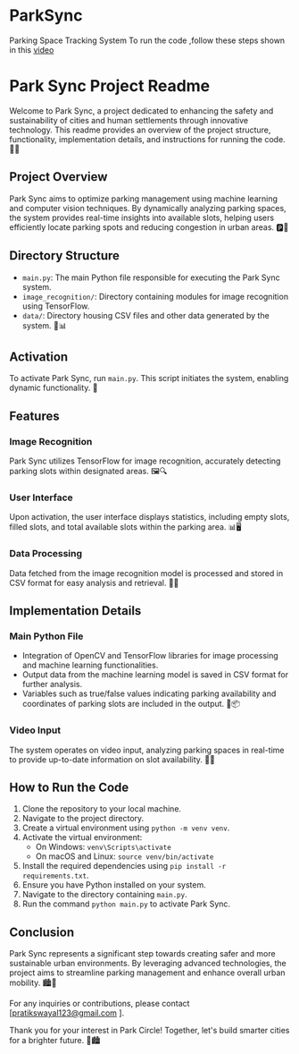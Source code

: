 # ParkSync
Parking Space Tracking System
To run the code ,follow these steps shown in this [video](https://drive.google.com/file/d/122DfmbTjWcHhRG5kbrE9EBouDMdxdSsK/view?usp=sharing)

# Park Sync Project Readme

Welcome to Park Sync, a project dedicated to enhancing the safety and sustainability of cities and human settlements through innovative technology. This readme provides an overview of the project structure, functionality, implementation details, and instructions for running the code. 🌆🌱

## Project Overview

Park Sync aims to optimize parking management using machine learning and computer vision techniques. By dynamically analyzing parking spaces, the system provides real-time insights into available slots, helping users efficiently locate parking spots and reducing congestion in urban areas. 🅿️🚗

## Directory Structure

- `main.py`: The main Python file responsible for executing the Park Sync system.
- `image_recognition/`: Directory containing modules for image recognition using TensorFlow.
- `data/`: Directory housing CSV files and other data generated by the system. 📁📊

## Activation

To activate Park Sync, run `main.py`. This script initiates the system, enabling dynamic functionality. 🚀

## Features

### Image Recognition

Park Sync utilizes TensorFlow for image recognition, accurately detecting parking slots within designated areas. 🖼️🔍

### User Interface

Upon activation, the user interface displays statistics, including empty slots, filled slots, and total available slots within the parking area. 📊🖥️

### Data Processing

Data fetched from the image recognition model is processed and stored in CSV format for easy analysis and retrieval. 📝🔄

## Implementation Details

### Main Python File

- Integration of OpenCV and TensorFlow libraries for image processing and machine learning functionalities.
- Output data from the machine learning model is saved in CSV format for further analysis.
- Variables such as true/false values indicating parking availability and coordinates of parking slots are included in the output. 🐍📦

### Video Input

The system operates on video input, analyzing parking spaces in real-time to provide up-to-date information on slot availability. 🎥🚦

## How to Run the Code

1. Clone the repository to your local machine.
2. Navigate to the project directory.
3. Create a virtual environment using `python -m venv venv`.
4. Activate the virtual environment:
   - On Windows: `venv\Scripts\activate`
   - On macOS and Linux: `source venv/bin/activate`
5. Install the required dependencies using `pip install -r requirements.txt`.
6. Ensure you have Python installed on your system.
7. Navigate to the directory containing `main.py`.
8. Run the command `python main.py` to activate Park Sync.

## Conclusion

Park Sync represents a significant step towards creating safer and more sustainable urban environments. By leveraging advanced technologies, the project aims to streamline parking management and enhance overall urban mobility. 🏙️🔗

For any inquiries or contributions, please contact [pratikswayal123@gmail.com ].

Thank you for your interest in Park Circle! Together, let's build smarter cities for a brighter future. 🌟🏙️
